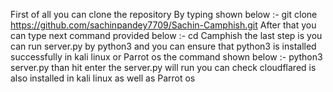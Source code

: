 First of all you can clone the repository By typing shown below :-
git clone https://github.com/sachinpandey7709/Sachin-Camphish.git
After that you can type next command provided below :-
cd Camphish
the last step is you can run server.py by python3 and you can ensure that python3 is installed successfully in kali linux or Parrot os the command shown below :-
python3 server.py 
than hit enter the server.py will run
you can check cloudflared is also installed in kali linux as well as Parrot os
